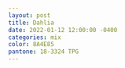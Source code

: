 ```yaml
---
layout: post
title: Dahlia
date: 2022-01-12 12:00:00 -0400
categories: mix
color: 8A4E85
pantone: 18-3324 TPG
---
```


